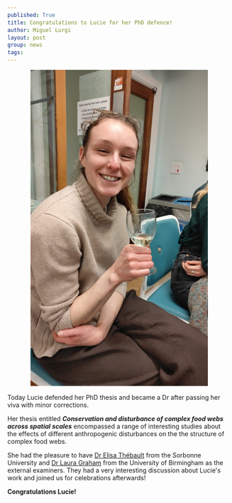 ```yaml
---
published: True
title: Congratulations to Lucie for her PhD defence!
author: Miguel Lurgi
layout: post
group: news
tags: 
---
```


<p style="text-align:center;"><img src="/static/img/news/2025_lucie.jpg" alt="Lucie celebrating after her viva" class="img-fluid" width="400"></p>

Today Lucie defended her PhD thesis and became a Dr after passing her viva with minor corrections.

Her thesis entitled ***Conservation and disturbance of complex food webs across spatial scales*** encompassed a range of interesting studies about the effects of different anthropogenic disturbances on the the structure of complex food webs.

She had the pleasure to have [Dr Elisa Thébault](https://iees-paris.fr/annuaire/thebault-elisa/) from the Sorbonne University and [Dr Laura Graham](https://www.birmingham.ac.uk/schools/gees/people/profile?ReferenceId=190301) from the University of Birmingham as the external examiners. They had a very interesting discussion about Lucie's work and joined us for celebrations afterwards!

**Congratulations Lucie!** 
